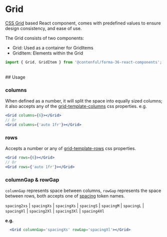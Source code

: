 # Grid

[CSS Grid](https://developer.mozilla.org/en-US/docs/Glossary/Grid) based React component, comes with predefined values to ensure design consistency, and ease of use.

The Grid consists of two components:
- Grid: Used as a container for GridItems
- GridItem: Elements within the Grid

```js
import { Grid, GridItem } from '@contenful/forma-36-react-components';
```
<br />
## Usage

### columns
When defined as a number, it will split the space into equally sized columns; it also accepts any of the [grid-template-columns](https://developer.mozilla.org/en-US/docs/Web/CSS/grid-template-columns) css properties. e.g.

```jsx
<Grid columns={6}></Grid>
// Or 
<Grid columns={'auto 1fr'}></Grid>
```


### rows
Accepts a number or any of [grid-template-rows](https://developer.mozilla.org/en-US/docs/Web/CSS/grid-template-rows) css properties.

```jsx
<Grid rows={6}></Grid>
// Or 
<Grid rows={'auto 1fr'}></Grid>
```

### columnGap & rowGap
`columnGap` represents space between columns, `rowGap` represents the space between rows, both accepts one of [spacing](https://f36.contentful.com/foundation/spacing/) token names.

`spacing2xs` | `spacingXs` | `spacingXs` | `spacingS` | `spacingM` | `spacingL` | `spacingXl` | `spacing2Xl` | `spacing3Xl` | `spacing4Xl`

**e.g.**

```jsx
  <Grid columnGap='spacingXs' rowGap='spacingXl'></Grid>
```
